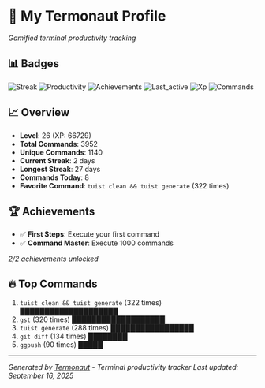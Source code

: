 # 🚀 My Termonaut Profile

*Gamified terminal productivity tracking*

## 📊 Badges

![Streak](https://img.shields.io/badge/Streak-2+days-red?style=flat-square&logo=terminal&logoColor=white) ![Productivity](https://img.shields.io/badge/Productivity-80.0%25-green?style=flat-square&logo=terminal&logoColor=white) ![Achievements](https://img.shields.io/badge/Achievements-5%2F10-blue?style=flat-square&logo=terminal&logoColor=white) ![Last_active](https://img.shields.io/badge/Last+Active-6h+ago-yellow?style=flat-square&logo=terminal&logoColor=white) ![Xp](https://img.shields.io/badge/XP-Level+26+%2866729%2F72900%29-orange?style=flat-square&logo=terminal&logoColor=white) ![Commands](https://img.shields.io/badge/Commands-3952-blue?style=flat-square&logo=terminal&logoColor=white) 

## 📈 Overview

- **Level**: 26 (XP: 66729)
- **Total Commands**: 3952
- **Unique Commands**: 1140
- **Current Streak**: 2 days
- **Longest Streak**: 27 days
- **Commands Today**: 8
- **Favorite Command**: `tuist clean && tuist generate` (322 times)

## 🏆 Achievements

- ✅ **First Steps**: Execute your first command
- ✅ **Command Master**: Execute 1000 commands

*2/2 achievements unlocked*

## 🔥 Top Commands

1. `tuist clean && tuist generate` (322 times) ████████████████████
2. `gst` (320 times) ███████████████████
3. `tuist generate` (288 times) █████████████████
4. `git diff` (134 times) ████████
5. `ggpush` (90 times) █████

---

*Generated by [Termonaut](https://github.com/oiahoon/termonaut) - Terminal productivity tracker*
*Last updated: September 16, 2025*
